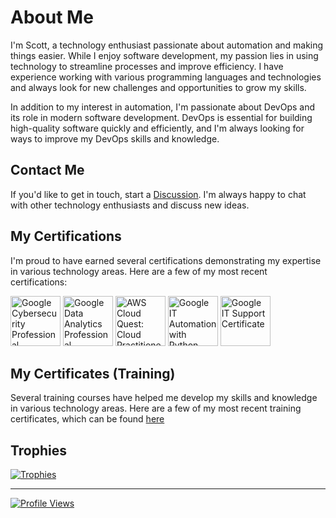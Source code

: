 # About Me

I'm Scott, a technology enthusiast passionate about automation and making things easier. While I enjoy software development, my passion lies in using technology to streamline processes and improve efficiency. I have experience working with various programming languages and technologies and always look for new challenges and opportunities to grow my skills.

In addition to my interest in automation, I'm passionate about DevOps and its role in modern software development. DevOps is essential for building high-quality software quickly and efficiently, and I'm always looking for ways to improve my DevOps skills and knowledge.

## Contact Me

If you'd like to get in touch, start a [Discussion](https://github.com/ShoGinn/ShoGinn/discussions). I'm always happy to chat with other technology enthusiasts and discuss new ideas.

## My Certifications

I'm proud to have earned several certifications demonstrating my expertise in various technology areas. Here are a few of my most recent certifications:

<!--START_SECTION:badges-->
<a href="https://www.credly.com/badges/cab41131-b981-48f9-ab58-81a3bafd594e" title="Google Cybersecurity Professional Certificate V2"><img src="https://images.credly.com/size/80x80/images/0bf0f2da-a699-4c82-82e2-56dcf1f2e1c7/image.png" alt="Google Cybersecurity Professional Certificate V2" width="80" height="80"></a>
<a href="https://www.credly.com/badges/bb559bbc-5902-4773-936e-c635f2394b12" title="Google Data Analytics Professional Certificate"><img src="https://images.credly.com/size/80x80/images/d41de2b7-cbc2-47ec-bcf1-ebecbe83872f/GCC_badge_DA_1000x1000.png" alt="Google Data Analytics Professional Certificate" width="80" height="80"></a>
<a href="https://www.credly.com/badges/4f26ff8e-77c7-4f7a-a5f1-0db1fdaa17e1" title="AWS Cloud Quest: Cloud Practitioner - Training Badge"><img src="https://images.credly.com/size/80x80/images/30816e43-2550-4e1c-be22-3f03c5573bb9/blob" alt="AWS Cloud Quest: Cloud Practitioner - Training Badge" width="80" height="80"></a>
<a href="https://www.credly.com/badges/07a1e15b-f6b2-46ad-bd51-9849d870b62c" title="Google IT Automation with Python Professional Certificate"><img src="https://images.credly.com/size/80x80/images/efbdc0d6-b46e-4e3c-8cf8-2314d8a5b971/GCC_badge_python_1000x1000.png" alt="Google IT Automation with Python Professional Certificate" width="80" height="80"></a>
<a href="https://www.credly.com/badges/61d03ea5-f26e-4c61-90a7-5cf57e91a919" title="Google IT Support Certificate"><img src="https://images.credly.com/size/80x80/images/ae2f5bae-b110-4ea1-8e26-77cf5f76c81e/GCC_badge_IT_Support_1000x1000.png" alt="Google IT Support Certificate" width="80" height="80"></a>
<!--END_SECTION:badges-->

## My Certificates (Training)

Several training courses have helped me develop my skills and knowledge in various technology areas. Here are a few of my most recent training certificates, which can be found [here](certificates/README.md)

<!-- ## GitHub Stats

You can check out my GitHub stats below to see some of my recent work. These stats show the number of contributions I've made to my repositories and the top programming languages I've used in my projects.

[![Scott's GitHub stats](https://github-readme-stats.vercel.app/api?username=shoginn&count_private=true&theme=transparent)](https://github.com/anuraghazra/github-readme-stats)

[![Top Langs](https://github-readme-stats.vercel.app//api/top-langs/?username=shoginn&layout=compact&theme=transparent)](https://github.com/anuraghazra/github-readme-stats) -->

## Trophies

[![Trophies](https://github-profile-trophy.vercel.app/?username=ShoGinn&theme=darkhub&no-bg=true&no-frame=true)](https://github.com/ryo-ma/github-profile-trophy)

---

[![Profile Views](https://komarev.com/ghpvc/?username=ShoGinn&abbreviated=true)](https://github.com/antonkomarev/github-profile-views-counter)
